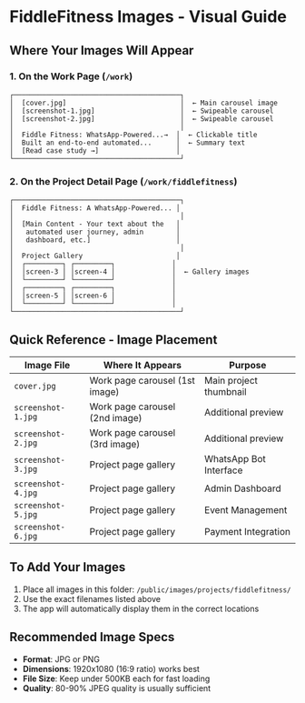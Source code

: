 # FiddleFitness Images - Visual Guide

## Where Your Images Will Appear

### 1. On the Work Page (`/work`)
```
┌─────────────────────────────────────────┐
│  [cover.jpg]                            │  ← Main carousel image
│  [screenshot-1.jpg]                     │  ← Swipeable carousel
│  [screenshot-2.jpg]                     │  ← Swipeable carousel
│                                         │
│  Fiddle Fitness: WhatsApp-Powered...→  │  ← Clickable title
│  Built an end-to-end automated...      │  ← Summary text
│  [Read case study →]                   │
└─────────────────────────────────────────┘
```

### 2. On the Project Detail Page (`/work/fiddlefitness`)
```
┌─────────────────────────────────────────┐
│  Fiddle Fitness: A WhatsApp-Powered... │
│                                         │
│  [Main Content - Your text about the   │
│   automated user journey, admin        │
│   dashboard, etc.]                     │
│                                         │
│  Project Gallery                       │
│  ┌─────────┐ ┌─────────┐              │
│  │screen-3 │ │screen-4 │              │  ← Gallery images
│  └─────────┘ └─────────┘              │
│  ┌─────────┐ ┌─────────┐              │
│  │screen-5 │ │screen-6 │              │
│  └─────────┘ └─────────┘              │
└─────────────────────────────────────────┘
```

## Quick Reference - Image Placement

| Image File | Where It Appears | Purpose |
|------------|------------------|---------|
| `cover.jpg` | Work page carousel (1st image) | Main project thumbnail |
| `screenshot-1.jpg` | Work page carousel (2nd image) | Additional preview |
| `screenshot-2.jpg` | Work page carousel (3rd image) | Additional preview |
| `screenshot-3.jpg` | Project page gallery | WhatsApp Bot Interface |
| `screenshot-4.jpg` | Project page gallery | Admin Dashboard |
| `screenshot-5.jpg` | Project page gallery | Event Management |
| `screenshot-6.jpg` | Project page gallery | Payment Integration |

## To Add Your Images

1. Place all images in this folder: `/public/images/projects/fiddlefitness/`
2. Use the exact filenames listed above
3. The app will automatically display them in the correct locations

## Recommended Image Specs

- **Format**: JPG or PNG
- **Dimensions**: 1920x1080 (16:9 ratio) works best
- **File Size**: Keep under 500KB each for fast loading
- **Quality**: 80-90% JPEG quality is usually sufficient